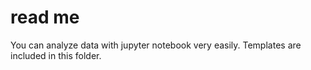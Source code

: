 # read me

You can analyze data with jupyter notebook very easily. Templates are included in this folder. 

